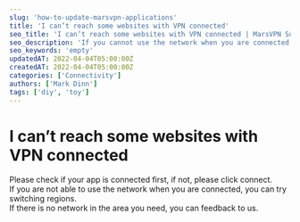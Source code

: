 ```yaml
---
slug: 'how-to-update-marsvpn-applications'
title: 'I can’t reach some websites with VPN connected'
seo_title: 'I can’t reach some websites with VPN connected | MarsVPN Support'
seo_description: 'If you cannot use the network when you are connected, you can try switching regions.'
seo_keywords: 'empty'
updatedAT: 2022-04-04T05:00:00Z
createdAT: 2022-04-04T05:00:00Z
categories: ['Connectivity']
authors: ['Mark Dinn']
tags: ['diy', 'toy']
---
```


# I can’t reach some websites with VPN connected

Please check if your app is connected first, if not, please click connect.  
If you are not able to use the network when you are connected, you can try switching regions.  
If there is no network in the area you need, you can feedback to us.
